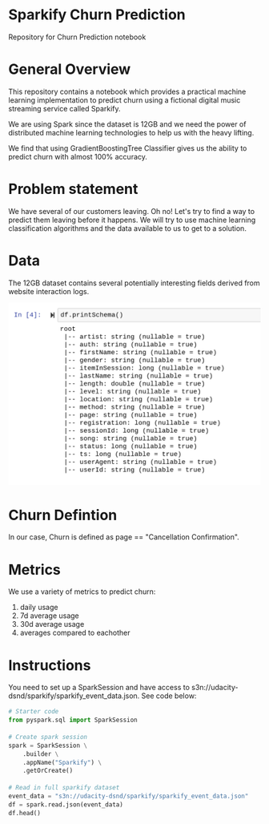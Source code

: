 # Sparkify Churn Prediction
Repository for Churn Prediction notebook

# General Overview
This repository contains a notebook which provides a practical machine learning implementation to predict churn using a fictional digital music streaming service called Sparkify.

We are using Spark since the dataset is 12GB and we need the power of distributed machine learning technologies to help us with the heavy lifting.

We find that using GradientBoostingTree Classifier gives us the ability to predict churn with almost 100% accuracy. 

# Problem statement
We have several of our customers leaving. Oh no! Let's try to find a way to predict them leaving before it happens. We will try to use machine learning classification algorithms and the data available to us to get to a solution.

# Data 
The 12GB dataset contains several potentially interesting fields derived from website interaction logs.

![web_app_image](images/schema_view.png) 

# Churn Defintion
In our case, Churn is defined as page == "Cancellation Confirmation".

# Metrics 
We use a variety of metrics to predict churn:
1. daily usage
2. 7d average usage
3. 30d average usage
4. averages compared to eachother 

# Instructions
You need to set up a SparkSession and have access to s3n://udacity-dsnd/sparkify/sparkify_event_data.json. See code below:

```python
# Starter code
from pyspark.sql import SparkSession

# Create spark session
spark = SparkSession \
    .builder \
    .appName("Sparkify") \
    .getOrCreate()

# Read in full sparkify dataset
event_data = "s3n://udacity-dsnd/sparkify/sparkify_event_data.json"
df = spark.read.json(event_data)
df.head()
```
